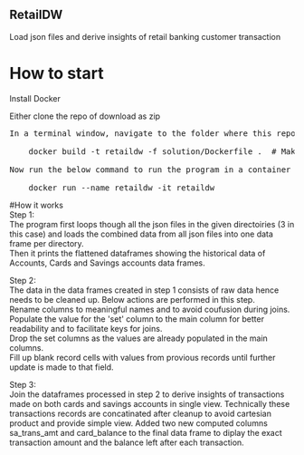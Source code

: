 ## RetailDW
Load json files and derive insights of retail banking customer transaction
# How to start
Install Docker  

Either clone the repo of download as zip 
<pre>
In a terminal window, navigate to the folder where this repo is downloaded and run the below command to build the docker image  
	
	docker build -t retaildw -f solution/Dockerfile .  # Make sure the dot is included  

Now run the below command to run the program in a container  
	
	docker run --name retaildw -it retaildw  
</pre>

#How it works  
Step 1:   
The program first loops though all the json files in the given directoiries (3 in this case) and loads the combined data from all json files into one data frame per directory.  
Then it prints the flattened dataframes showing the historical data of Accounts, Cards and Savings accounts data frames.

Step 2:   
The data in the data frames created in step 1 consists of raw data hence needs to be cleaned up. Below actions are performed in this step.  
Rename columns to meaningful names and to avoid coufusion during joins.  
Populate the value for the 'set' column to the main column for better readability and to facilitate keys for joins.  
Drop the set columns as the values are already populated in the main columns.  
Fill up blank record cells with values from provious records until further update is made to that field.  

Step 3:  
Join the dataframes processed in step 2 to derive insights of transactions made on both cards and savings accounts in single view.
Technically these transactions records are concatinated after cleanup to avoid cartesian product and provide simple view.
Added two new computed columns sa_trans_amt and card_balance  to the final data frame to diplay the exact transaction amount and the balance left after each transaction. 
